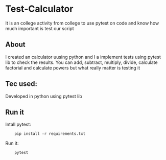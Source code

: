 # Test-Calculator


It is an college activity from college to use pytest on code and know how much important is test our script

## About

I created an calculator uusing python and I a implement tests using pytest lib to check the results.
You can add, subtract, multiply, divide, calculate factorial and calculate powers but what really matter is testing it


## Tec used:
    
Developed in python using pytest lib

## Run it

Intall pytest:

```
    pip install -r requirements.txt
```
Run it:
```
    pytest
```

